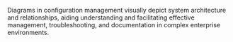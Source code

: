 Diagrams in configuration management visually depict system architecture and relationships, aiding understanding and facilitating effective management, troubleshooting, and documentation in complex enterprise environments.